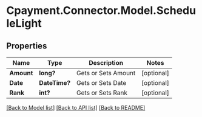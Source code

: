
# Cpayment.Connector.Model.ScheduleLight

## Properties

Name | Type | Description | Notes
------------ | ------------- | ------------- | -------------
**Amount** | **long?** | Gets or Sets Amount | [optional] 
**Date** | **DateTime?** | Gets or Sets Date | [optional] 
**Rank** | **int?** | Gets or Sets Rank | [optional] 

[[Back to Model list]](../README.md#documentation-for-models)
[[Back to API list]](../README.md#documentation-for-api-endpoints)
[[Back to README]](../README.md)


